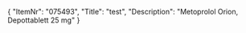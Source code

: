 {
  "ItemNr": "075493",
  "Title": "test",
  "Description": "Metoprolol Orion, Depottablett 25 mg"
}